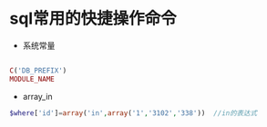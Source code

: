 # sql常用的快捷操作命令

- 系统常量

```php

C('DB_PREFIX')
MODULE_NAME

```

- array_in

```php
$where['id']=array('in',array('1','3102','338'))  //in的表达式 

```